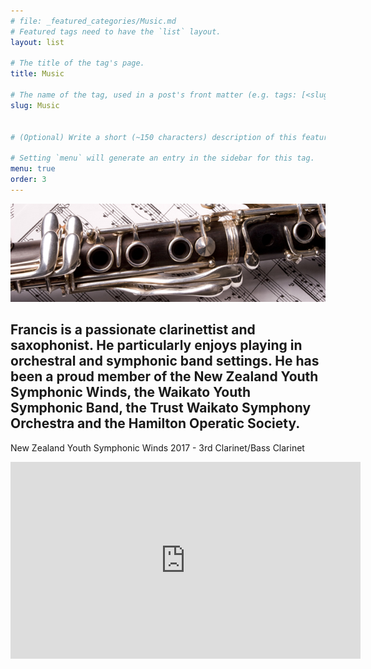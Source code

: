 ```yaml
---
# file: _featured_categories/Music.md
# Featured tags need to have the `list` layout.
layout: list

# The title of the tag's page.
title: Music

# The name of the tag, used in a post's front matter (e.g. tags: [<slug>]).
slug: Music


# (Optional) Write a short (~150 characters) description of this featured tag.

# Setting `menu` will generate an entry in the sidebar for this tag.
menu: true
order: 3
---
```

![image blackboard banner here](/assets/img/clarinet-header.jpg)
 
Francis is a passionate clarinettist and saxophonist. He particularly enjoys playing in orchestral and symphonic band settings. He has been a proud member of the New Zealand Youth Symphonic Winds, the Waikato Youth Symphonic Band, the Trust Waikato Symphony Orchestra and the Hamilton Operatic Society.
---
New Zealand Youth Symphonic Winds 2017 - 3rd Clarinet/Bass Clarinet
<iframe width="560" height="315" src="https://www.youtube.com/embed/dFn6qLjhEcE" frameborder="0" allow="accelerometer; autoplay; encrypted-media; gyroscope; picture-in-picture" allowfullscreen></iframe>
